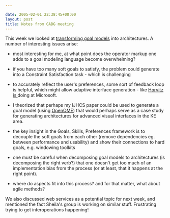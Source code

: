 ```yaml
---

date: 2005-02-01 22:38:45+00:00
layout: post
title: Notes from GADG meeting
---
```


This week we looked at [transforming goal models](http://www.cs.toronto.edu/gadg/#g2a) into architectures.  A number of interesting issues arise:  

	
  * most interesting for me, at what point does the operator markup one adds to a goal modeling language become overwhelming?

	
  * if you have too many soft goals to satisfy, the problem could generate into a Constraint Satisfaction task - which is challenging

	
  * to accurately reflect the user's preferences, some sort of feedback loop is helpful, which might  allow adaptive interface generation - like [Horvitz is ](http://www.research.microsoft.com/adapt/)doing at Microsoft.

	
  * I theorized that perhaps my IJHCS paper could be used to generate a goal model (using [OpenOME](http://www.cs.toronto.edu/~yijun/OpenOME.html/OpenOME.html)) that would perhaps serve as a case study for generating architectures for advanced visual interfaces in the KE area.

	
  * the key insight in the Goals, Skills, Preferences framework is to decouple the soft goals from each other (remove dependencies eg. between performance and usability) and show their connections to hard goals, e.g. windowing toolkits

	
  * one must be careful when decomposing goal models to architectures (is decomposing the right verb?) that one doesn't get too much of an implementation bias from the process (or at least, that it happens at the right point).

	
  * where do aspects fit into this process?  and for that matter, what about agile methods?




We also discussed web services as a potential topic for next week, and mentioned the fact Sheila's group is working on similar stuff.  Frustrating trying to get interoperations happening!

